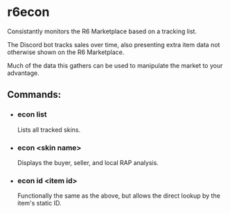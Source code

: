 # r6econ
Consistantly monitors the R6 Marketplace based on a tracking list. 

The Discord bot tracks sales over time, also presenting extra item data not otherwise shown on the R6 Marketplace.

Much of the data this gathers can be used to manipulate the market to your advantage.

## Commands:
- ### econ list
  
  Lists all tracked skins.
- ### econ \<skin name>

  Displays the buyer, seller, and local RAP analysis.
- ### econ id \<item id>

  Functionally the same as the above, but allows the direct lookup by the item's static ID.
